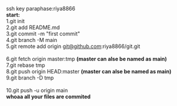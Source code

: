 ssh key paraphase:riya8866<br>
<b>start:</b><br>
1.git init<br>
2.git add README.md<br>
3.git commit -m "first commit"<br>
4.git branch -M main<br>
5.git remote add origin git@github.com:riya8866/git.git<br>
<br>
6.git fetch origin master:tmp               <b>(master can alse be named as main)</b><br>
7.git rebase tmp<br>
8.git push origin HEAD:master              <b>(master can alse be named as main)</b><br>
9.git branch -D tmp<br>
<br>
10.git push -u origin main<br>
<b>whoaa all your files are commited</b>
